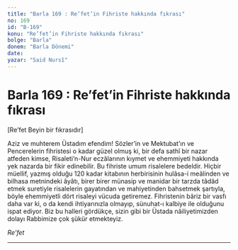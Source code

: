 ```yaml
---
title: "Barla 169 : Re’fet’in Fihriste hakkında fıkrası"
no: 169
id: "B-169"
konu: "Re’fet’in Fihriste hakkında fıkrası"
bolge: "Barla"
donem: "Barla Dönemi"
date: 
yazar: "Said Nursî"
---
```


# Barla 169 : Re’fet’in Fihriste hakkında fıkrası

<p class="takdim">[Re’fet Beyin bir fıkrasıdır]</p>

Aziz ve muhterem Üstadım efendim! Sözler’in ve Mektubat’ın ve Pencerelerin fihristesi o kadar güzel olmuş ki, bir defa sathî bir nazar atfeden kimse, Risaleti’n-Nur eczâlarının kıymet ve ehemmiyeti hakkında yek nazarda bir fikir edinebilir. Bu fihriste umum risalelere bedeldir. Hiçbir müellif, yazmış olduğu 120 kadar kitabının herbirisinin hulâsa-i meâlinden ve bilhasa metnindeki âyâtı, birer birer münasip ve manidar bir tarzda tâdâd etmek suretiyle risalelerin gayatından ve mahiyetinden bahsetmek şartıyla, böyle ehemmiyetli dört risaleyi vücuda getiremez. Fihristenin bâriz bir vasfı daha var ki, o da kendi ihtiyarınızla olmayıp, sünuhat-ı kalbiye ile olduğunu ispat ediyor. Biz bu halleri gördükçe, sizin gibi bir Üstada nâiliyetimizden dolayı Rabbimize çok şükür etmekteyiz.

*Re’fet*

***
